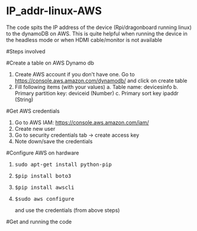 # IP_addr-linux-AWS
The code spits the IP address of the device (Rpi/dragonboard running linux) to the dynamoDB on AWS. This is quite helpful when running the device in the headless mode or when HDMI cable/monitor is not available

#Steps involved

#Create a table on AWS Dynamo db
1. Create AWS account if you don't have one. Go to https://console.aws.amazon.com/dynamodb/ and click on create table
2. Fill following items (with your values) 
  a. Table name: devicesinfo
  b. Primary partition key: deviceid (Number)
  c. Primary sort key	ipaddr (String)

#Get AWS credentials
1. Go to AWS IAM: https://console.aws.amazon.com/iam/
2. Create new user
3. Go to security credentials tab -> create access key 
4. Note down/save the credentials

#Configure AWS on hardware
1. <pre>sudo apt-get install python-pip</pre>
2. <pre>$pip install boto3</pre>
3. <pre>$pip install awscli</pre>
4. <pre>$sudo aws configure</pre> and use the credentials (from above steps)

#Get and running the code

